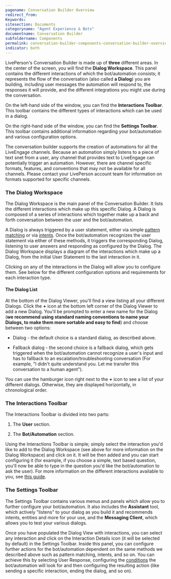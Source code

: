 ```yaml
---
pagename: Conversation Builder Overview
redirect_from:
Keywords:
sitesection: Documents
categoryname: "Agent Experience & Bots"
documentname: Conversation Builder
subfoldername: Components
permalink: conversation-builder-components-conversation-builder-overview.html
indicator: both
---
```


LivePerson's Conversation Builder is made up of **three** different areas. In the center of the screen, you will find the **Dialog Workspace**. This panel contains the different interactions of which the bot/automation consists; it represents the flow of the conversation (also called **a Dialog**) you are building, including user messages the automation will respond to, the responses it will provide, and the different integrations you might use during the conversation.

On the left-hand side of the window, you can find the **Interactions Toolbar**. This toolbar contains the different types of interactions which can be used in a dialog.

On the right-hand side of the window, you can find the **Settings Toolbar**. This toolbar contains additional information regarding your bot/automation and various configuration options.

<div class="important">The conversation builder supports the creation of automations for all the LiveEngage channels. Because an automation simply listens to a piece of text snet from a user, any channel that provides text to LiveEngage can potentially trigger an automation. However, there are channel specific formats, features, and conventions that may not be available for all channels. Please contact your LivePerson account team for information on formats supported for specific channels.</div>

### The Dialog Workspace

The Dialog Workspace is the main panel of the Conversation Builder. It lists the different interactions which make up this specific Dialog. A Dialog is composed of a series of interactions which together make up a back and forth conversation between the user and the bot/automation.

A Dialog is always triggered by a user statement, either via simple [pattern matching](conversation-builder-components-conditions.html#pattern-matching) or via [intents](conversation-builder-components-intent-builder-overview.html). Once the bot/automation recognizes the user statement via either of these methods, it triggers the corresponding Dialog, listening to user answers and responding as configured by the Dialog. The Dialog Workspace displays a diagram of the interactions which make up a Dialog, from the initial User Statement to the last interaction in it.

Clicking on any of the interactions in the Dialog will allow you to configure them. See below for the different configuration options and requirements for each interaction type.

#### The Dialog List

At the bottom of the Dialog Viewer, you'll find a view listing all your different Dialogs. Click the **+** icon at the bottom left corner of the Dialog Viewer to add a new Dialog. You'll be prompted to enter a new name for the Dialog (**we recommend using standard naming conventions to name your Dialogs, to make them more sortable and easy to find**) and choose between two options:

* Dialog - the default choice is a standard dialog, as described above.

* Fallback dialog - the second choice is a fallback dialog, which gets triggered when the bot/automation cannot recognize a user's input and has to fallback to an escalation/troubleshooting conversation (For example, "I didn't quite understand you. Let me transfer this conversation to a human agent").

You can use the hamburger icon right next to the **+** icon to see a list of your different dialogs. Otherwise, they are displayed horizontally, in chronological order.

### The Interactions Toolbar

The Interactions Toolbar is divided into two parts:

1) The **User** section.

2) The **Bot/Automation** section.

Using the Interactions Toolbar is simple; simply select the interaction you'd like to add to the Dialog Workspace (see above for more information on the Dialog Workspace) and click on it. It will be then added and you can start configuring it (for example, if you choose a simple, text based question, you'll now be able to type in the question you'd like the bot/automation to ask the user). For more information on the different interactions available to you, see [this guide](conversation-builder-components-interactions.html).

### The Settings Toolbar

The Settings Toolbar contains various menus and panels which allow you to further configure your bot/automation. It also includes the **Assistant** tool, which actively "listens" to your dialog as you build it and recommends intents, entities and more for your use, and the **Messaging Client**, which allows you to test your various dialogs.

Once you have populated the Dialog View with interactions, you can select any interaction and click on the Interaction Details icon (it will be selected by default) in the Settings Toolbar. Inside this panel, you can configure further actions for the bot/automation dependent on the same methods we described above such as pattern matching, intents, and so on. You can achieve this by selecting User Response, configuring the [conditions](conversation-builder-components-conditions.html) the bot/automation will look for and then configuring the resulting action (like sending a specific interaction, ending the dialog, and so on).
